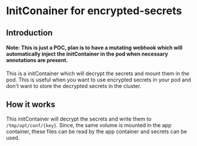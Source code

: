 # InitConainer for encrypted-secrets

## Introduction
#### Note: This is just a POC, plan is to have a mutating webhook which will automatically inject the initContainer in the pod when necessary annotations are present.


This is a initContainer which will decrypt the secrets and mount them in the pod. This is useful when you want to use encrypted secrets in your pod and don't want to store the decrypted secrets in the cluster.

## How it works
This initContainer will decrypt the secrets and write them to `/tmp/opt/conf/{key}`. Since, the same volume is mounted in the app container, these files can be read by the app container and secrets can be used.
